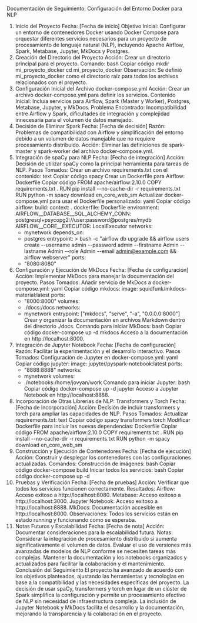 Documentación de Seguimiento: Configuración del Entorno Docker para NLP
1. Inicio del Proyecto
Fecha: [Fecha de inicio]
Objetivo Inicial: Configurar un entorno de contenedores Docker usando Docker Compose para orquestar diferentes servicios necesarios para un proyecto de procesamiento de lenguaje natural (NLP), incluyendo Apache Airflow, Spark, Metabase, Jupyter, MkDocs y Postgres.
2. Creación del Directorio del Proyecto
Acción: Crear un directorio principal para el proyecto.
Comando:
bash
Copiar código
mkdir mi_proyecto_docker
cd mi_proyecto_docker
Observación: Se definió mi_proyecto_docker como el directorio raíz para todos los archivos relacionados con el proyecto.
3. Configuración Inicial del Archivo docker-compose.yml
Acción: Crear un archivo docker-compose.yml para definir los servicios.
Contenido Inicial: Incluía servicios para Airflow, Spark (Master y Worker), Postgres, Metabase, Jupyter, y MkDocs.
Problema Encontrado: Incompatibilidad entre Airflow y Spark, dificultades de integración y complejidad innecesaria para el volumen de datos manejado.
4. Decisión de Eliminar Spark
Fecha: [Fecha de decisión]
Razón: Problemas de compatibilidad con Airflow y simplificación del entorno debido a un volumen de datos manejable que no requiere procesamiento distribuido.
Acción: Eliminar las definiciones de spark-master y spark-worker del archivo docker-compose.yml.
5. Integración de spaCy para NLP
Fecha: [Fecha de integración]
Acción: Decisión de utilizar spaCy como la principal herramienta para tareas de NLP.
Pasos Tomados:
Crear un archivo requirements.txt con el contenido:
text
Copiar código
spacy
Crear un Dockerfile para Airflow:
Dockerfile
Copiar código
FROM apache/airflow:2.10.0
COPY requirements.txt .
RUN pip install --no-cache-dir -r requirements.txt
RUN python -m spacy download en_core_web_sm
Actualizar docker-compose.yml para usar el Dockerfile personalizado:
yaml
Copiar código
airflow:
  build:
    context: .
    dockerfile: Dockerfile
  environment:
    AIRFLOW__DATABASE__SQL_ALCHEMY_CONN: postgresql+psycopg2://user:password@postgres/mydb
    AIRFLOW__CORE__EXECUTOR: LocalExecutor
  networks:
    - mynetwork
  depends_on:
    - postgres
  entrypoint: >
    bash -c "airflow db upgrade &&
             airflow users create --username admin --password admin --firstname Admin --lastname Admin --role Admin --email admin@example.com &&
             airflow webserver"
  ports:
    - "8080:8080"
6. Configuración y Ejecución de MkDocs
Fecha: [Fecha de configuración]
Acción: Implementar MkDocs para manejar la documentación del proyecto.
Pasos Tomados:
Añadir servicio de MkDocs a docker-compose.yml:
yaml
Copiar código
mkdocs:
  image: squidfunk/mkdocs-material:latest
  ports:
    - "8000:8000"
  volumes:
    - ./docs:/docs
  networks:
    - mynetwork
  entrypoint: ["mkdocs", "serve", "-a", "0.0.0.0:8000"]
Crear y organizar la documentación en archivos Markdown dentro del directorio ./docs.
Comando para iniciar MkDocs:
bash
Copiar código
docker-compose up -d mkdocs
Acceso a la documentación en http://localhost:8000.
7. Integración de Jupyter Notebook
Fecha: [Fecha de configuración]
Razón: Facilitar la experimentación y el desarrollo interactivo.
Pasos Tomados:
Configuración de Jupyter en docker-compose.yml:
yaml
Copiar código
jupyter:
  image: jupyter/pyspark-notebook:latest
  ports:
    - "8888:8888"
  networks:
    - mynetwork
  volumes:
    - ./notebooks:/home/jovyan/work
Comando para iniciar Jupyter:
bash
Copiar código
docker-compose up -d jupyter
Acceso a Jupyter Notebook en http://localhost:8888.
8. Incorporación de Otras Librerías de NLP: Transformers y Torch
Fecha: [Fecha de incorporación]
Acción: Decisión de incluir transformers y torch para ampliar las capacidades de NLP.
Pasos Tomados:
Actualizar requirements.txt:
text
Copiar código
spacy
transformers
torch
Modificar Dockerfile para incluir las nuevas dependencias:
Dockerfile
Copiar código
FROM apache/airflow:2.10.0
COPY requirements.txt .
RUN pip install --no-cache-dir -r requirements.txt
RUN python -m spacy download en_core_web_sm
9. Construcción y Ejecución de Contenedores
Fecha: [Fecha de ejecución]
Acción: Construir y desplegar los contenedores con las configuraciones actualizadas.
Comandos:
Construcción de imágenes:
bash
Copiar código
docker-compose build
Iniciar todos los servicios:
bash
Copiar código
docker-compose up -d
10. Pruebas y Verificación
Fecha: [Fecha de pruebas]
Acción: Verificar que todos los servicios funcionen correctamente.
Resultados:
Airflow: Acceso exitoso a http://localhost:8080.
Metabase: Acceso exitoso a http://localhost:3000.
Jupyter Notebook: Acceso exitoso a http://localhost:8888.
MkDocs: Documentación accesible en http://localhost:8000.
Observaciones: Todos los servicios están en estado running y funcionando como se esperaba.
11. Notas Futuros y Escalabilidad
Fecha: [Fecha de nota]
Acción: Documentar consideraciones para la escalabilidad futura.
Notas:
Considerar la integración de procesamiento distribuido si aumenta significativamente el volumen de datos.
Evaluar el uso de versiones más avanzadas de modelos de NLP conforme se necesiten tareas más complejas.
Mantener la documentación y los notebooks organizados y actualizados para facilitar la colaboración y el mantenimiento.
Conclusión del Seguimiento
El proyecto ha avanzado de acuerdo con los objetivos planteados, ajustando las herramientas y tecnologías en base a la compatibilidad y las necesidades específicas del proyecto. La decisión de usar spaCy, transformers y torch en lugar de un clúster de Spark simplifica la configuración y permite un procesamiento efectivo de NLP sin necesidad de infraestructura compleja. La inclusión de Jupyter Notebook y MkDocs facilita el desarrollo y la documentación, mejorando la transparencia y la colaboración en el proyecto.
